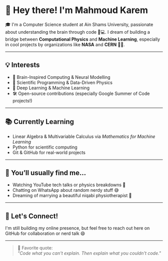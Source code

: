 # 👋 Hey there! I'm Mahmoud Karem

🎓 I'm a Computer Science student at Ain Shams University, passionate about understanding the brain through code 🧠💻. I dream of building a bridge between **Computational Physics** and **Machine Learning**, especially in cool projects by organizations like **NASA** and **CERN** 🚀🔬.

---

## 💡 Interests

- 🧠 Brain-Inspired Computing & Neural Modelling  
- 🔭 Scientific Programming & Data-Driven Physics  
- 🤖 Deep Learning & Machine Learning  
- 🛠️ Open-source contributions (especially Google Summer of Code projects!)

---

## 📚 Currently Learning

- Linear Algebra & Multivariable Calculus via *Mathematics for Machine Learning*  
- Python for scientific computing  
- Git & GitHub for real-world projects

---

## 👀 You’ll usually find me…

- Watching YouTube tech talks or physics breakdowns 🔬  
- Chatting on WhatsApp about random nerdy stuff 😅  
- Dreaming of marrying a beautiful niqabi physiotherapist 🖤

---

## 🤝 Let's Connect!

I'm still building my online presence, but feel free to reach out here on GitHub for collaboration or nerd talk 😄

---

> 💬 Favorite quote:  
> *"Code what you can't explain. Then explain what you couldn't code."*  

